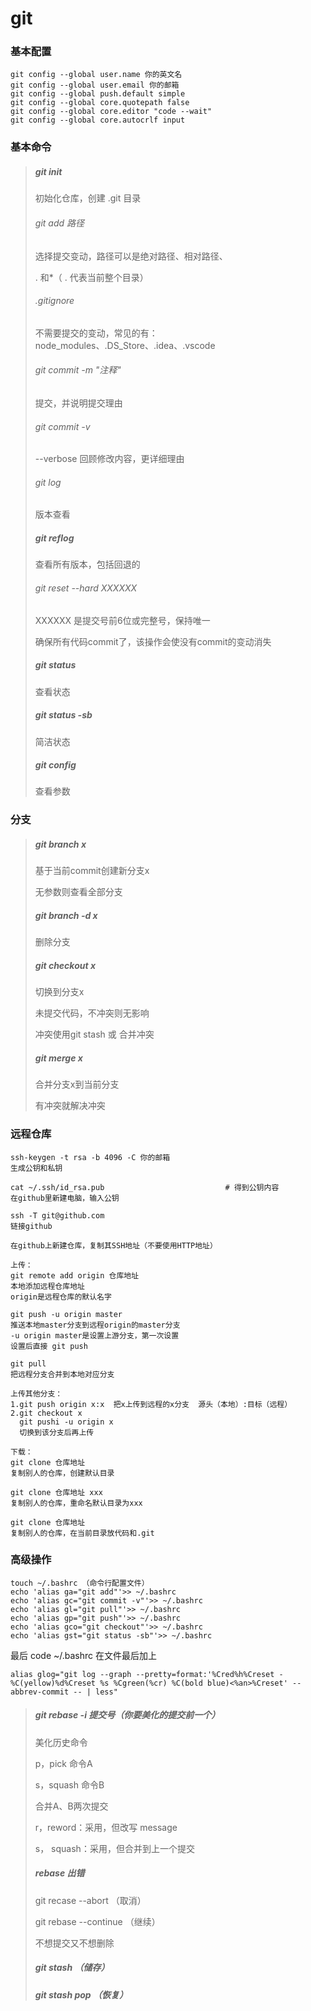 # git

### 基本配置

```
git config --global user.name 你的英文名
git config --global user.email 你的邮箱
git config --global push.default simple
git config --global core.quotepath false
git config --global core.editor "code --wait"
git config --global core.autocrlf input
```

### 基本命令

>##### git init 
>
>初始化仓库，创建 .git 目录
>
>###### git add 路径
>
>选择提交变动，路径可以是绝对路径、相对路径、
>
>. 和*（ . 代表当前整个目录）
>
>###### .gitignore
>
>不需要提交的变动，常见的有：node_modules、.DS_Store、.idea、.vscode
>
>###### git commit -m "注释"
>
>提交，并说明提交理由
>
>###### git commit -v
>
>--verbose 回顾修改内容，更详细理由
>
>###### git log
>
>版本查看
>
>##### git reflog
>
>查看所有版本，包括回退的
>
>###### git reset --hard XXXXXX
>
>XXXXXX 是提交号前6位或完整号，保持唯一
>
>确保所有代码commit了，该操作会使没有commit的变动消失
>
>##### git status
>
>查看状态
>
>##### git status -sb
>
>简洁状态
>
>##### git config
>
>查看参数

### 分支

>##### git branch x
>
>基于当前commit创建新分支x
>
>无参数则查看全部分支
>
>##### git branch -d x
>
>删除分支
>
>##### git checkout x
>
>切换到分支x 
>
>未提交代码，不冲突则无影响
>
>冲突使用git stash 或 合并冲突
>
>##### git merge x
>
>合并分支x到当前分支
>
>有冲突就解决冲突

### 远程仓库

```
ssh-keygen -t rsa -b 4096 -C 你的邮箱
生成公钥和私钥

cat ~/.ssh/id_rsa.pub                           # 得到公钥内容
在github里新建电脑，输入公钥

ssh -T git@github.com
链接github

在github上新建仓库，复制其SSH地址（不要使用HTTP地址）

上传：
git remote add origin 仓库地址
本地添加远程仓库地址
origin是远程仓库的默认名字

git push -u origin master
推送本地master分支到远程origin的master分支
-u origin master是设置上游分支，第一次设置
设置后直接 git push

git pull
把远程分支合并到本地对应分支

上传其他分支：
1.git push origin x:x  把x上传到远程的x分支  源头（本地）:目标（远程）
2.git checkout x
  git pushi -u origin x
  切换到该分支后再上传

下载：
git clone 仓库地址
复制别人的仓库，创建默认目录

git clone 仓库地址 xxx
复制别人的仓库，重命名默认目录为xxx

git clone 仓库地址
复制别人的仓库，在当前目录放代码和.git
```

### 高级操作

```
touch ~/.bashrc （命令行配置文件）
echo 'alias ga="git add"'>> ~/.bashrc
echo 'alias gc="git commit -v"'>> ~/.bashrc
echo 'alias gl="git pull"'>> ~/.bashrc
echo 'alias gp="git push"'>> ~/.bashrc
echo 'alias gco="git checkout"'>> ~/.bashrc
echo 'alias gst="git status -sb"'>> ~/.bashrc
```

最后 code ~/.bashrc 在文件最后加上

```
alias glog="git log --graph --pretty=format:'%Cred%h%Creset -%C(yellow)%d%Creset %s %Cgreen(%cr) %C(bold blue)<%an>%Creset' --abbrev-commit -- | less"
```



> ##### git rebase -i 提交号（你要美化的提交前一个）
>
> 美化历史命令
>
> p，pick 命令A
>
> s，squash 命令B
>
> 合并A、B两次提交
>
> r，reword：采用，但改写 message
>
> s， squash：采用，但合并到上一个提交
>
> 
>
> ##### rebase 出错
>
> git recase --abort （取消）
>
> git rebase --continue （继续）
>
> 
>
> 不想提交又不想删除
>
> ##### git stash （储存）
>
> ##### git stash pop （恢复）
